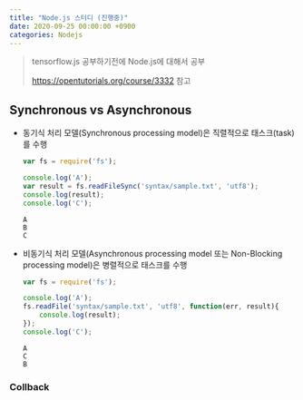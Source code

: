 ```yaml
---
title: "Node.js 스터디 (진행중)"
date: 2020-09-25 00:00:00 +0900
categories: Nodejs
---
```


> tensorflow.js 공부하기전에 Node.js에 대해서 공부
>
> <https://opentutorials.org/course/3332> 참고

## Synchronous vs Asynchronous

* 동기식 처리 모델(Synchronous processing model)은 직렬적으로 태스크(task)를 수행

  ```javascript
  var fs = require('fs');

  console.log('A');
  var result = fs.readFileSync('syntax/sample.txt', 'utf8');
  console.log(result);
  console.log('C');
  ```

  ```
  A
  B
  C
  ```

* 비동기식 처리 모델(Asynchronous processing model 또는 Non-Blocking processing model)은 병렬적으로 태스크를 수행

  ```javascript
  var fs = require('fs');
  
  console.log('A');
  fs.readFile('syntax/sample.txt', 'utf8', function(err, result){
      console.log(result);
  });
  console.log('C');
  ```

  ```
  A 
  C 
  B
  ```

### Collback

